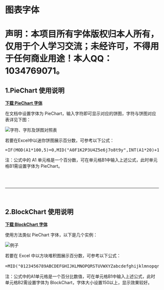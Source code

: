 # 图表字体
# 声明：本项目所有字体版权归本人所有，仅用于个人学习交流；未经许可，不得用于任何商业用途！本人QQ：1034769071。
## 1.PieChart 使用说明

[**下载 PieChart 字体**](https://coding.net/u/sharemine/p/sharemine.coding.me/git/raw/master/PieChart.ttf)

在文档中设置字体为 PieChart，输入字符即可显示对应的饼图，字符与饼图对应表详见下图：

![字符、字形及饼图对照表](https://coding.net/u/sharemine/p/sharemine.coding.me/git/raw/master/PieChart.png)

若要在Excel中以迷你饼图展示百分数，可参考以下公式：
<pre>=IF(MOD(A1*100,5)=0,MID("A0F1K2P3U4Z5e6j7o8t9y",INT(A1*20)+1,1),MID("BCDEGHIJLMNOQRSTVWXYabcdfghiklmnpqrsuvwx",INT(A1*40)+1,1))</pre>
注：公式中的 A1 单元格是一个百分数，可在单元格B1中输入上述公式，此时单元格B1需设置字体为 PieChart。

<br>
<br>
<hr>
<br>

## 2.BlockChart 使用说明
[**下载 BlockChart 字体**](https://coding.net/u/sharemine/p/sharemine.coding.me/git/raw/master/BlockChart.ttf)

使用方法类似 PieChart 字体，以下是几个实例：

![例子](https://coding.net/u/sharemine/p/sharemine.coding.me/git/raw/master/Blockchart-examples.png)

若要在 Excel 中以方块堆积图展示百分数，可参考以下公式：
<pre>=MID("0123456789ABCDEFGHIJKLMNOPQRSTUVWXYZabcdefghijklmnopqrstuvwxyz①②③④⑤⑥⑦⑧⑨七三上下九二八六十千口土大天太女子山工干平开心才文方无日木四",INT(A1*100)+1,1)</pre>
注：公式中的A1单元格是一个百分比数值，可在单元格B1中输入上述公式，此时单元格B2需设置字体为 BlockChart，字体大小设置150以上，显示效果较好。
